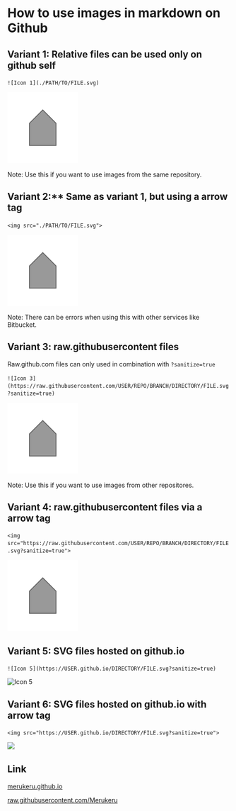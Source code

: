 # How to use images in markdown on Github

## Variant 1: Relative files can be used only on github self

`![Icon 1](./PATH/TO/FILE.svg)`

![Icon 1](./guides/svg/GUIDE_02_example_1.svg)

Note: Use this if you want to use images from the same repository.

## Variant 2:** Same as variant 1, but using a arrow tag

`<img src="./PATH/TO/FILE.svg">`

<img src="./guides/svg/GUIDE_02_example_1.svg">

Note: There can be errors when using this with other services like Bitbucket.

## Variant 3: raw.githubusercontent files

Raw.github.com files can only used in combination with `?sanitize=true`

`![Icon 3](https://raw.githubusercontent.com/USER/REPO/BRANCH/DIRECTORY/FILE.svg?sanitize=true)`

![GUIDE_02_example_1.svg](https://raw.githubusercontent.com/Merukeru/imgs/master/guides/svg/GUIDE_02_example_1.svg?sanitize=true)

Note: Use this if you want to use images from other repositores.

## Variant 4: raw.githubusercontent files via a arrow tag

`<img src="https://raw.githubusercontent.com/USER/REPO/BRANCH/DIRECTORY/FILE.svg?sanitize=true">`

<img src="https://raw.githubusercontent.com/Merukeru/imgs/master/guides/svg/GUIDE_02_example_1.svg?sanitize=true">

## Variant 5: SVG files hosted on github.io

`![Icon 5](https://USER.github.io/DIRECTORY/FILE.svg?sanitize=true)`

![Icon 5](https://merukeru.github.io/imgs/guides/svg/GUIDE_02_example_1.svg?sanitize=true)

## Variant 6: SVG files hosted on github.io with arrow tag

`<img src="https://USER.github.io/DIRECTORY/FILE.svg?sanitize=true">`

<img src="https://merukeru.github.io/imgs/guides/svg/GUIDE_02_example_1.svg?sanitize=true">

## Link

[merukeru.github.io](https://merukeru.github.io/imgs/)

[raw.githubusercontent.com/Merukeru](https://raw.githubusercontent.com/Merukeru/imgs)
